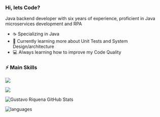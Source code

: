 ### Hi, lets Code? 

Java backend developer with six years of experience, proficient in Java microservices development and RPA

- ☕ Specializing in Java
- 🌱 Currently learning more about Unit Tests and System Design/architecture
- 💻 Always learning how to improve my Code Quality
 
### ⚡ Main Skills
<p align="left">
<img src="https://skillicons.dev/icons?i=java,spring,hibernate,idea,git,gitlab,aws&theme=light" />
</p>
<p align="left">
<img src="https://skillicons.dev/icons?i=docker,postgres,mysql,postman,jenkins,selenium,dotnet&theme=light" />
</p>

![Gustavo Riquena GitHub Stats](https://github-readme-stats.vercel.app/api?username=Gussriquena&show_icons=true&title_color=0223db&icon_color=0223db)
 
![languages](https://github-readme-stats.vercel.app/api/top-langs/?username=Gussriquena&hide=scss&layout=compact&theme=light&title_color=0223db)

<!--
**Gussriquena/Gussriquena** is a ✨ _special_ ✨ repository because its `README.md` (this file) appears on your GitHub profile.

Here are some ideas to get you started:

- 🔭 I’m currently working on ...
- 🌱 I’m currently learning ...
- 👯 I’m looking to collaborate on ...
- 🤔 I’m looking for help with ...
- 💬 Ask me about ...
- 📫 How to reach me: ...
- 😄 Pronouns: ...
- ⚡ Fun fact: ...
-->
